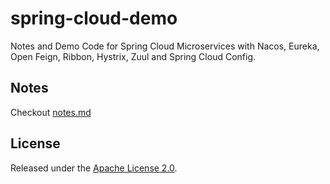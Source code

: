 # spring-cloud-demo

Notes and Demo Code for Spring Cloud Microservices with Nacos, Eureka, Open Feign, Ribbon, Hystrix, Zuul and Spring Cloud Config.

## Notes

Checkout [notes.md](./notes.md)

## License

Released under the [Apache License 2.0](https://www.apache.org/licenses/LICENSE-2.0.txt).
